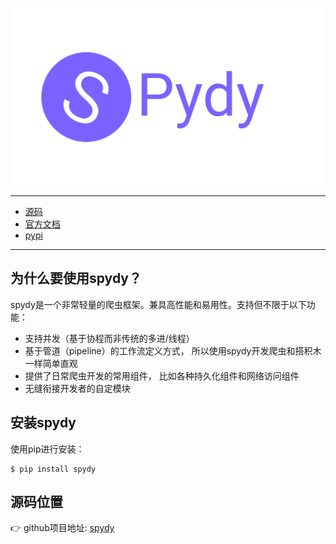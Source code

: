 ![logo](img/spydy.svg)  

---
- [源码](https://github.com/superjcd/spydy)
- [官方文档](https://superjcd.github.io/spydy/)
- [pypi](https://pypi.org/project/spydy)

---

## 为什么要使用spydy？

spydy是一个非常轻量的爬虫框架。兼具高性能和易用性。支持但不限于以下功能：

- 支持并发（基于协程而非传统的多进/线程）
- 基于管道（pipeline）的工作流定义方式， 所以使用spydy开发爬虫和搭积木一样简单直观
- 提供了日常爬虫开发的常用组件， 比如各种持久化组件和网络访问组件
- 无缝衔接开发者的自定模块




## 安装spydy

使用pip进行安装：

```
$ pip install spydy
```

## 源码位置
👉  github项目地址: [spydy](https://github.com/superjcd/spydy)